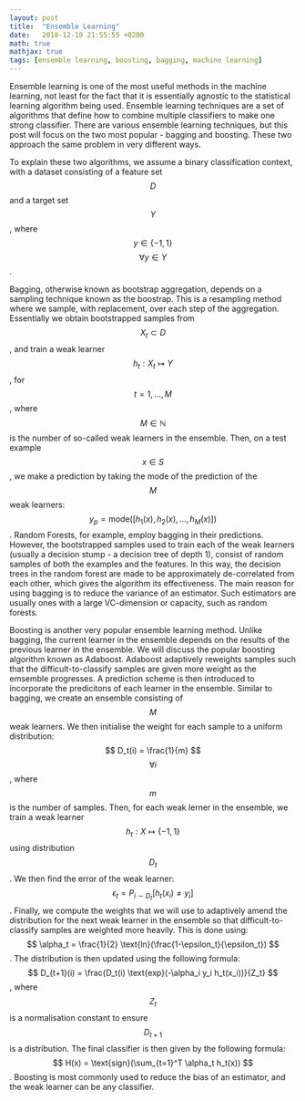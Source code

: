```yaml
---
layout: post
title:  "Ensemble Learning"
date:   2018-12-10 21:55:55 +0200
math: true
mathjax: true
tags: [ensemble learning, boosting, bagging, machine learning]
---
```


Ensemble learning is one of the most useful methods in the machine learning, not least for the fact that it is essentially agnostic to the statistical learning algorithm being used. Ensemble learning techniques are a set of algorithms that define how to combine multiple classifiers to make one strong classifier. There are various ensemble learning techniques, but this post will focus on the two most popular - bagging and boosting. These two approach the same problem in very different ways.

To explain these two algorithms, we assume a binary classification context, with a dataset consisting of a feature set $$ D $$ and a target set $$ Y $$, where $$ y \in \{-1, 1\} $$ $$ \forall y \in Y $$.

Bagging, otherwise known as bootstrap aggregation, depends on a sampling technique known as the boostrap. This is a resampling method where we sample, with replacement, over each step of the aggregation. Essentially we obtain bootstrapped samples from $$ X_t \subset D $$, and train a weak learner $$ h_t : X_t \mapsto Y $$, for $$ t = 1, \dots, M $$, where $$ M \in \mathbb{N} $$ is the number of so-called weak learners in the ensemble. Then, on a test example $$ x \in S $$, we make a prediction by taking the mode of the prediction of the $$ M $$ weak learners: $$ y_p = \text{mode}([h_1(x), h_2(x), \dots, h_M(x)]) $$. Random Forests, for example, employ bagging in their predictions. However, the bootstrapped samples used to train each of the weak learners (usually a decision stump - a decision tree of depth 1), consist of random samples of both the examples and the features. In this way, the decision trees in the random forest are made to be approximately de-correlated from each other, which gives the algorithm its effectiveness. The main reason for using bagging is to reduce the variance of an estimator. Such estimators are usually ones with a large VC-dimension or capacity, such as random forests.

Boosting is another very popular ensemble learning method. Unlike bagging, the current learner in the ensemble depends on the results of the previous learner in the ensemble. We will discuss the popular boosting algorithm known as Adaboost. Adaboost adaptively reweights samples such that the difficult-to-classify samples are given more weight as the emsemble progresses. A prediction scheme is then introduced to incorporate the predicitons of each learner in the ensemble. Similar to bagging, we create an ensemble consisting of $$ M $$ weak learners. We then initialise the weight for each sample to a uniform distribution: $$ D_t(i) =  \frac{1}{m} $$ $$ \forall i $$, where $$ m $$ is the number of samples. Then, for each weak lerner in the ensemble, we train a weak learner $$ h_t : X \mapsto \{-1, 1\} $$ using distribution $$ D_t $$. We then find the error of the weak learner: $$ \epsilon_t = P_{i \sim D_t}[h_t(x_i) \neq y_i] $$. Finally, we compute the weights that we will use to adaptively amend the distribution for the next weak learner in the ensemble so that difficult-to-classify samples are weighted more heavily. This is done using: $$ \alpha_t = \frac{1}{2} \text{ln}(\frac{1-\epsilon_t}{\epsilon_t}) $$. The distribution is then updated using the following formula: $$ D_{t+1}(i) = \frac{D_t(i) \text{exp}(-\alpha_i y_i h_t(x_i))}{Z_t} $$, where $$ Z_t $$ is a normalisation constant to ensure $$ D_{t+1} $$ is a distribution. The final classifier is then given by the following formula: $$ H(x) = \text{sign}(\sum_{t=1}^T \alpha_t h_t(x)) $$. Boosting is most commonly used to reduce the bias of an estimator, and the weak learner can be any classifier.

